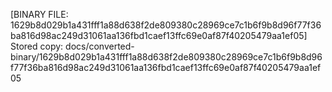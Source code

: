 [BINARY FILE: 1629b8d029b1a431fff1a88d638f2de809380c28969ce7c1b6f9b8d96f77f36ba816d98ac249d31061aa136fbd1caef13ffc69e0af87f40205479aa1ef05]
Stored copy: docs/converted-binary/1629b8d029b1a431fff1a88d638f2de809380c28969ce7c1b6f9b8d96f77f36ba816d98ac249d31061aa136fbd1caef13ffc69e0af87f40205479aa1ef05

